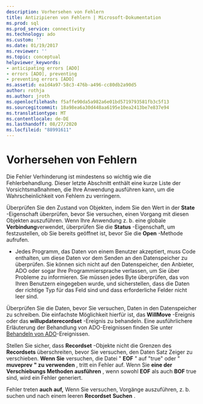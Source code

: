 ```yaml
---
description: Vorhersehen von Fehlern
title: Antizipieren von Fehlern | Microsoft-Dokumentation
ms.prod: sql
ms.prod_service: connectivity
ms.technology: ado
ms.custom: ''
ms.date: 01/19/2017
ms.reviewer: ''
ms.topic: conceptual
helpviewer_keywords:
- anticipating errors [ADO]
- errors [ADO], preventing
- preventing errors [ADO]
ms.assetid: ea1d4a97-58c3-476b-a496-cc80db2a90d5
author: rothja
ms.author: jroth
ms.openlocfilehash: f5affe90da5a982a6e01bd5719793581fb3c5f13
ms.sourcegitcommit: 18a98ea6a30d448aa6195e10ea2413be7e837e94
ms.translationtype: MT
ms.contentlocale: de-DE
ms.lasthandoff: 08/27/2020
ms.locfileid: "88991611"
---
```

# <a name="anticipating-errors"></a>Vorhersehen von Fehlern
Die Fehler Verhinderung ist mindestens so wichtig wie die Fehlerbehandlung. Dieser letzte Abschnitt enthält eine kurze Liste der Vorsichtsmaßnahmen, die Ihre Anwendung ausführen kann, um die Wahrscheinlichkeit von Fehlern zu verringern.  
  
 Überprüfen Sie den Zustand von Objekten, indem Sie den Wert in der **State** -Eigenschaft überprüfen, bevor Sie versuchen, einen Vorgang mit diesen Objekten auszuführen. Wenn Ihre Anwendung z. b. eine globale **Verbindung**verwendet, überprüfen Sie die **Status** -Eigenschaft, um festzustellen, ob Sie bereits geöffnet ist, bevor Sie die **Open** -Methode aufrufen.  
  
-   Jedes Programm, das Daten von einem Benutzer akzeptiert, muss Code enthalten, um diese Daten vor dem Senden an den Datenspeicher zu überprüfen. Sie können sich nicht auf den Datenspeicher, den Anbieter, ADO oder sogar Ihre Programmiersprache verlassen, um Sie über Probleme zu informieren. Sie müssen jedes Byte überprüfen, das von Ihren Benutzern eingegeben wurde, und sicherstellen, dass die Daten der richtige Typ für das Feld sind und dass erforderliche Felder nicht leer sind.  
  
 Überprüfen Sie die Daten, bevor Sie versuchen, Daten in den Datenspeicher zu schreiben. Die einfachste Möglichkeit hierfür ist, das **WillMove** -Ereignis oder das **willupdaterecordset** -Ereignis zu behandeln. Eine ausführlichere Erläuterung der Behandlung von ADO-Ereignissen finden Sie unter [Behandeln von ADO](./handling-ado-events.md)-Ereignissen.  
  
 Stellen Sie sicher, dass **Recordset** -Objekte nicht die Grenzen des **Recordsets** überschreiten, bevor Sie versuchen, den Daten Satz Zeiger zu verschieben. **Wenn Sie** versuchen, die Datei " **EOF** " auf "true" oder " **muveprev** **" zu verwenden** , tritt ein Fehler auf. Wenn Sie **eine der Verschiebungs Methoden ausführen** , wenn sowohl **EOF** als auch **BOF** true sind, wird ein Fehler generiert.  
  
 Fehler treten **auch auf,** Wenn Sie versuchen, Vorgänge auszuführen, z. b. suchen und nach einem leeren **Recordset** **Suchen** .